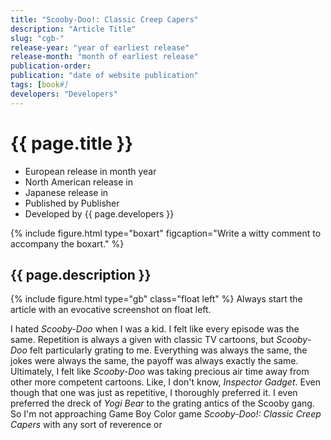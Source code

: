 ```yaml
---
title: "Scooby-Doo!: Classic Creep Capers"
description: "Article Title"
slug: "cgb-"
release-year: "year of earliest release"
release-month: "month of earliest release"
publication-order:
publication: "date of website publication"
tags: [book#]
developers: "Developers"
---
```

# {{ page.title }}

- European release in month year
- North American release in
- Japanese release in
- Published by Publisher
- Developed by {{ page.developers }}

{% include figure.html type="boxart" figcaption="Write a witty comment to accompany the boxart." %}

## {{ page.description }}

{% include figure.html type="gb" class="float left" %}
Always start the article with an evocative screenshot on float left.

I hated *Scooby-Doo* when I was a kid. I felt like every episode was the same. Repetition is always a given with classic TV cartoons, but *Scooby-Doo* felt particularly grating to me. Everything was always the same, the jokes were always the same, the payoff was always exactly the same. Ultimately, I felt like *Scooby-Doo* was taking precious air time away from other more competent cartoons. Like, I don't know, *Inspector Gadget*. Even though that one was just as repetitive, I thoroughly preferred it. I even preferred the dreck of *Yogi Bear* to the grating antics of the Scooby gang. So I'm not approaching Game Boy Color game *Scooby-Doo!: Classic Creep Capers* with any sort of reverence or